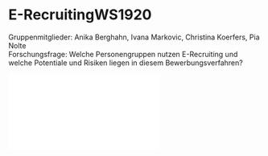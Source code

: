 # E-RecruitingWS1920

Gruppenmitglieder: Anika Berghahn, Ivana Markovic, Christina Koerfers, Pia Nolte  
Forschungsfrage: Welche Personengruppen nutzen E-Recruiting und welche Potentiale und Risiken liegen in diesem Bewerbungsverfahren? 

![Faktorenraum](UntitledDiagram(1).pdf) 

